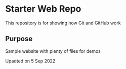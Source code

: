 # Starter Web Repo

This repository is for showing how Git and GitHub work

## Purpose

Sample website with plenty of files for demos

Upadted on 5 Sep 2022

